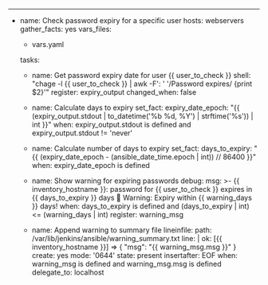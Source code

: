 ---
- name: Check password expiry for a specific user
  hosts: webservers
  gather_facts: yes
  vars_files:
    - vars.yaml

  tasks:
    - name: Get password expiry date for user {{ user_to_check }}
      shell: "chage -l {{ user_to_check }} | awk -F': ' '/Password expires/ {print $2}'"
      register: expiry_output
      changed_when: false

    - name: Calculate days to expiry
      set_fact:
        expiry_date_epoch: "{{ (expiry_output.stdout | to_datetime('%b %d, %Y') | strftime('%s')) | int }}"
      when: expiry_output.stdout is defined and expiry_output.stdout != 'never'

    - name: Calculate number of days to expiry
      set_fact:
        days_to_expiry: "{{ (expiry_date_epoch - (ansible_date_time.epoch | int)) // 86400 }}"
      when: expiry_date_epoch is defined

    - name: Show warning for expiring passwords
      debug:
        msg: >-
          {{ inventory_hostname }}: password for {{ user_to_check }} expires in {{ days_to_expiry }} days 🚨 Warning: Expiry within {{ warning_days }} days!
      when: days_to_expiry is defined and (days_to_expiry | int) <= (warning_days | int)
      register: warning_msg

    - name: Append warning to summary file
      lineinfile:
        path: /var/lib/jenkins/ansible/warning_summary.txt
        line: |
          ok: [{{ inventory_hostname }}] => {
              "msg": "{{ warning_msg.msg }}"
          }
        create: yes
        mode: '0644'
        state: present
        insertafter: EOF
      when: warning_msg is defined and warning_msg.msg is defined
      delegate_to: localhost

